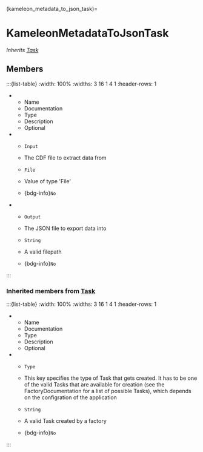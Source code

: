 



(kameleon_metadata_to_json_task)=
# KameleonMetadataToJsonTask

_Inherits [Task](#core_task)_




## Members


:::{list-table}
:width: 100%
:widths: 3 16 1 4 1
:header-rows: 1
*   - Name
    - Documentation
    - Type
    - Description
    - Optional

*   - `Input`
    - The CDF file to extract data from
    - `File`
    
    - Value of type 'File' 
    
    - {bdg-info}`No`
    
*   - `Output`
    - The JSON file to export data into
    - `String`
    
    - A valid filepath 
    
    - {bdg-info}`No`
    
:::



### Inherited members from [Task](#core_task)

:::{list-table}
:width: 100%
:widths: 3 16 1 4 1
:header-rows: 1
*   - Name
    - Documentation
    - Type
    - Description
    - Optional

*   - `Type`
    - This key specifies the type of Task that gets created. It has to be one of the valid Tasks that are available for creation (see the FactoryDocumentation for a list of possible Tasks), which depends on the configration of the application
    - `String`
    
    - A valid Task created by a factory 
    
    - {bdg-info}`No`
    
:::









